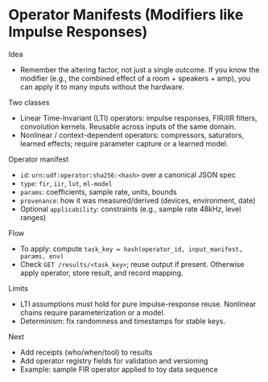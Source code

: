# Operator Manifests (Modifiers like Impulse Responses)

Idea
- Remember the altering factor, not just a single outcome. If you know the modifier (e.g., the combined effect of a room + speakers + amp), you can apply it to many inputs without the hardware.

Two classes
- Linear Time-Invariant (LTI) operators: impulse responses, FIR/IIR filters, convolution kernels. Reusable across inputs of the same domain.
- Nonlinear / context-dependent operators: compressors, saturators, learned effects; require parameter capture or a learned model.

Operator manifest
- `id`: `urn:udf:operator:sha256:<hash>` over a canonical JSON spec
- `type`: `fir`, `iir`, `lut`, `ml-model`
- `params`: coefficients, sample rate, units, bounds
- `provenance`: how it was measured/derived (devices, environment, date)
- Optional `applicability`: constraints (e.g., sample rate 48kHz, level ranges)

Flow
- To apply: compute `task_key = hash(operator_id, input_manifest, params, env)`
- Check `GET /results/<task_key>`; reuse output if present. Otherwise apply operator, store result, and record mapping.

Limits
- LTI assumptions must hold for pure impulse-response reuse. Nonlinear chains require parameterization or a model.
- Determinism: fix randomness and timestamps for stable keys.

Next
- Add receipts (who/when/tool) to results
- Add operator registry fields for validation and versioning
- Example: sample FIR operator applied to toy data sequence

